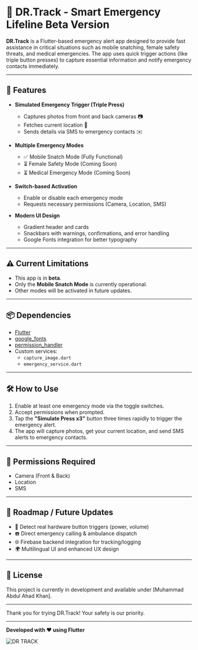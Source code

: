 # 📱 DR.Track - Smart Emergency Lifeline Beta Version

**DR.Track** is a Flutter-based emergency alert app designed to provide fast assistance in critical situations such as mobile snatching, female safety threats, and medical emergencies. The app uses quick trigger actions (like triple button presses) to capture essential information and notify emergency contacts immediately.

---

## 🚀 Features

- **Simulated Emergency Trigger (Triple Press)**
  - Captures photos from front and back cameras 📷
  - Fetches current location 📍
  - Sends details via SMS to emergency contacts ✉️

- **Multiple Emergency Modes**
  - ✅ Mobile Snatch Mode (Fully Functional)
  - ⏳ Female Safety Mode (Coming Soon)
  - ⏳ Medical Emergency Mode (Coming Soon)

- **Switch-based Activation**
  - Enable or disable each emergency mode
  - Requests necessary permissions (Camera, Location, SMS)

- **Modern UI Design**
  - Gradient header and cards
  - Snackbars with warnings, confirmations, and error handling
  - Google Fonts integration for better typography

---

## ⚠️ Current Limitations

- This app is in **beta**.
- Only the **Mobile Snatch Mode** is currently operational.
- Other modes will be activated in future updates.

---

## 📦 Dependencies

- [Flutter](https://flutter.dev/)
- [google_fonts](https://pub.dev/packages/google_fonts)
- [permission_handler](https://pub.dev/packages/permission_handler)
- Custom services:
  - `capture_image.dart`
  - `emergency_service.dart`

---

## 🛠️ How to Use

1. Enable at least one emergency mode via the toggle switches.
2. Accept permissions when prompted.
3. Tap the **"Simulate Press x3"** button three times rapidly to trigger the emergency alert.
4. The app will capture photos, get your current location, and send SMS alerts to emergency contacts.

---

## 🔐 Permissions Required

- Camera (Front & Back)
- Location
- SMS

---

## 📅 Roadmap / Future Updates

- 🎯 Detect real hardware button triggers (power, volume)
- ☎️ Direct emergency calling & ambulance dispatch
- 🌐 Firebase backend integration for tracking/logging
- 🌍 Multilingual UI and enhanced UX design

---

## 📝 License

This project is currently in development and available under [Muhammad Abdul Ahad Khan].

---

Thank you for trying DR.Track! Your safety is our priority. 

---

**Developed with ❤️ using Flutter**

![DR TRACK](https://github.com/user-attachments/assets/db03cf17-9d40-42e2-9c60-be6a7754c189)

